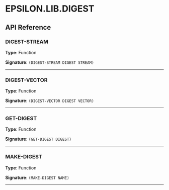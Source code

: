 # EPSILON.LIB.DIGEST

## API Reference

### DIGEST-STREAM

**Type**: Function

**Signature**: `(DIGEST-STREAM DIGEST STREAM)`

---

### DIGEST-VECTOR

**Type**: Function

**Signature**: `(DIGEST-VECTOR DIGEST VECTOR)`

---

### GET-DIGEST

**Type**: Function

**Signature**: `(GET-DIGEST DIGEST)`

---

### MAKE-DIGEST

**Type**: Function

**Signature**: `(MAKE-DIGEST NAME)`

---


